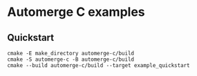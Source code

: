 # Automerge C examples

## Quickstart

```shell
cmake -E make_directory automerge-c/build
cmake -S automerge-c -B automerge-c/build
cmake --build automerge-c/build --target example_quickstart
```
